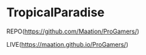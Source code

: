 TropicalParadise
==============================================

REPO(https://github.com/Maation/ProGamers/)

LIVE(https://maation.github.io/ProGamers/)
